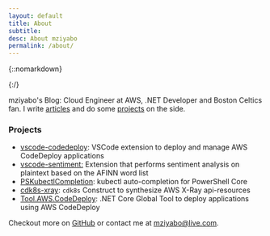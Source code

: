 ```yaml
---
layout: default
title: About
subtitle:
desc: About mziyabo
permalink: /about/
---
```


<div class="pretty-links">

<div class="lead lead-about">
</div>

{::nomarkdown} 
<!-- <figure class="site-profile">
    <img src="{{ site.baseurl }}/assets/img/profile.png">
</figure> -->
{:/}

mziyabo's Blog: Cloud Engineer at AWS, .NET Developer and Boston Celtics fan. I write [articles](/articles) and do some [projects](#Projects) on the side.


### Projects

- [vscode-codedeploy](https://marketplace.visualstudio.com/items?itemName=mziyabo.vscode-codedeploy): VSCode extension to deploy and manage AWS CodeDeploy applications
- [vscode-sentiment:](https://marketplace.visualstudio.com/items?itemName=mziyabo.vscode-sentiment) Extension that performs sentiment analysis on plaintext based on the AFINN word list
- [PSKubectlCompletion](https://www.powershellgallery.com/packages/PSKubectlCompletion/0.0.1): kubectl auto-completion for PowerShell Core
- [cdk8s-xray](https://www.npmjs.com/package/cdk8s-xray): `cdk8s` Construct to synthesize AWS X-Ray api-resources
- [Tool.AWS.CodeDeploy](https://www.nuget.org/packages/Tool.AWS.CodeDeploy/): .NET Core Global Tool to deploy
                applications using AWS CodeDeploy


Checkout more on [GitHub](https://github.com/mziyabo) or contact me at mziyabo@live.com.
</div>


